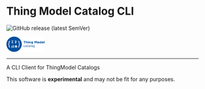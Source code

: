 # Thing Model Catalog CLI

![GitHub release (latest SemVer)](https://img.shields.io/github/v/release/hadjian/tm-catalog-cli)

<img src="https://github.com/hadjian/tm-catalog-cli/raw/main/docs/media/tm-catalog-logo.svg" width="100">

---
A CLI Client for ThingModel Catalogs

This software is **experimental** and may not be fit for any purposes. 
